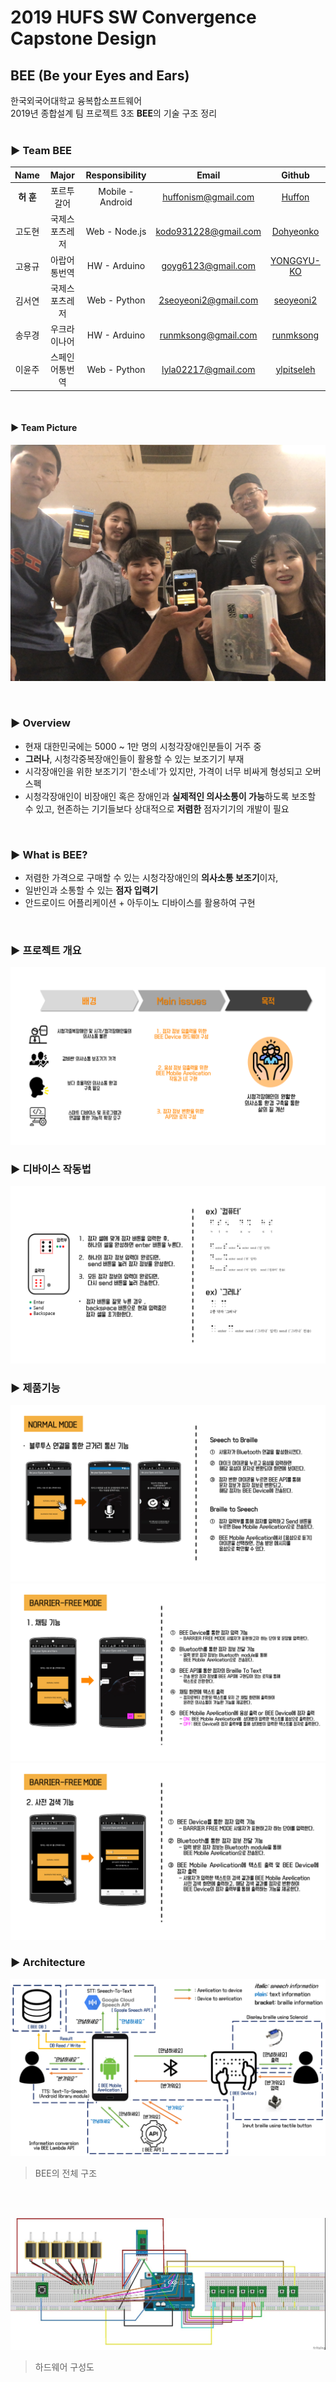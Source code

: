 # 2019 HUFS SW Convergence Capstone Design
## BEE (Be your Eyes and Ears)
한국외국어대학교 융복합소프트웨어<br/>
2019년 종합설계 팀 프로젝트 3조 **BEE**의 기술 구조 정리
<br/><br/>

### ▶ Team **BEE**
|  Name  | Major         | Responsibility   | Email            | Github             |
| :---:    | :-----------: | :-------------:  | :---------------: | :---------------: |
|  **허 훈**  | 포르투갈어    | Mobile - Android | huffonism@gmail.com | [Huffon](https://github.com/Huffon) |
|  고도현  | 국제스포츠레저 | Web - Node.js    | kodo931228@gmail.com | [Dohyeonko](https://github.com/Dohyeonko) |
|  고용규  | 아랍어통번역   | HW - Arduino     | goyg6123@gmail.com | [YONGGYU-KO](https://github.com/YONGGYU-KO) |
|  김서연  | 국제스포츠레저 | Web - Python     | 2seoyeoni2@gmail.com | [seoyeoni2](https://github.com/seoyeoni2) |
|  송무경  | 우크라이나어 | HW - Arduino     | runmksong@gmail.com | [runmksong](https://github.com/runmksong) |
|  이윤주  | 스페인어통번역  | Web - Python     | lyla02217@gmail.com | [ylpitseleh](https://github.com/ylpitseleh) |

<br/>

#### ▶ Team Picture
![](./imgs/team_pic.jpg)

<br/>

### ▶ Overview
- 현재 대한민국에는 5000 ~ 1만 명의 시청각장애인분들이 거주 중
- **그러나**, 시청각중복장애인들이 활용할 수 있는 보조기기 부재
- 시각장애인을 위한 보조기기 '한소네'가 있지만, 가격이 너무 비싸게 형성되고 오버스펙
- 시청각장애인이 비장애인 혹은 장애인과 **실제적인 의사소통이 가능**하도록 보조할 수 있고, 
  현존하는 기기들보다 상대적으로 **저렴한** 점자기기의 개발이 필요

<br/>

### ▶ What is BEE?
- 저렴한 가격으로 구매할 수 있는 시청각장애인의 **의사소통 보조기**이자,
- 일반인과 소통할 수 있는 **점자 입력기**
- 안드로이드 어플리케이션 + 아두이노 디바이스를 활용하여 구현

<br/>

### ▶ 프로젝트 개요
![](./imgs/개요.PNG)
<br/>
### ▶ 디바이스 작동법
![](./imgs/디바이스작동법.PNG)
<br/>
### ▶ 제품기능 
![](./imgs/제품기능1.PNG)
![](./imgs/제품기능2.PNG)
![](./imgs/제품기능3.PNG)
<br/>

### ▶ Architecture
![](./imgs/total_architecture.png)
> BEE의 전체 구조


<br/><br/>


![](./imgs/hardware.jpg)
> 하드웨어 구성도 

<br/>